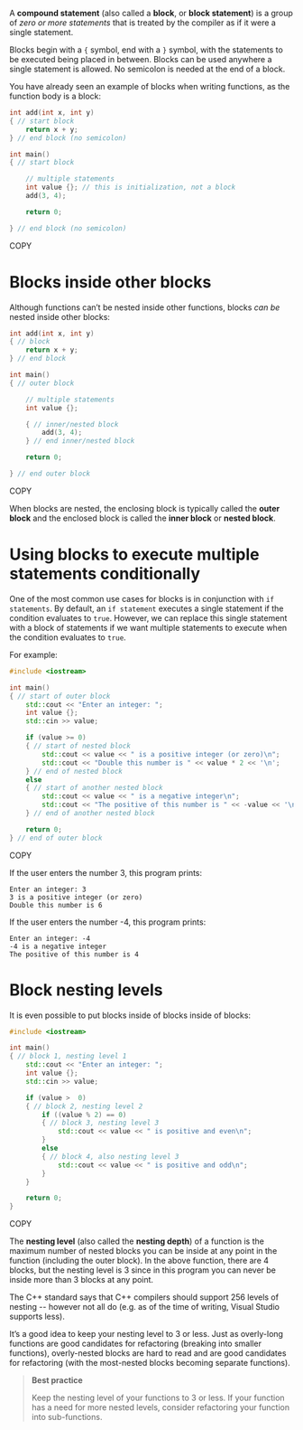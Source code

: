 A **compound statement** (also called a **block**, or **block statement**) is a group of *zero or more statements* that is treated by the compiler as if it were a single statement.

Blocks begin with a `{` symbol, end with a `}` symbol, with the statements to be executed being placed in between. Blocks can be used anywhere a single statement is allowed. No semicolon is needed at the end of a block.

You have already seen an example of blocks when writing functions, as the function body is a block:

```cpp
int add(int x, int y)
{ // start block
    return x + y;
} // end block (no semicolon)

int main()
{ // start block

    // multiple statements
    int value {}; // this is initialization, not a block
    add(3, 4);

    return 0;

} // end block (no semicolon)
```

COPY

# Blocks inside other blocks

Although functions can’t be nested inside other functions, blocks *can be* nested inside other blocks:

```cpp
int add(int x, int y)
{ // block
    return x + y;
} // end block

int main()
{ // outer block

    // multiple statements
    int value {};

    { // inner/nested block
        add(3, 4);
    } // end inner/nested block

    return 0;

} // end outer block
```

COPY

When blocks are nested, the enclosing block is typically called the **outer block** and the enclosed block is called the **inner block** or **nested block**.

# Using blocks to execute multiple statements conditionally

One of the most common use cases for blocks is in conjunction with `if statements`. By default, an `if statement` executes a single statement if the condition evaluates to `true`. However, we can replace this single statement with a block of statements if we want multiple statements to execute when the condition evaluates to `true`.

For example:

```cpp
#include <iostream>

int main()
{ // start of outer block
    std::cout << "Enter an integer: ";
    int value {};
    std::cin >> value;

    if (value >= 0)
    { // start of nested block
        std::cout << value << " is a positive integer (or zero)\n";
        std::cout << "Double this number is " << value * 2 << '\n';
    } // end of nested block
    else
    { // start of another nested block
        std::cout << value << " is a negative integer\n";
        std::cout << "The positive of this number is " << -value << '\n';
    } // end of another nested block

    return 0;
} // end of outer block
```

COPY

If the user enters the number 3, this program prints:

```
Enter an integer: 3
3 is a positive integer (or zero)
Double this number is 6
```

If the user enters the number -4, this program prints:

```
Enter an integer: -4
-4 is a negative integer
The positive of this number is 4
```

# Block nesting levels

It is even possible to put blocks inside of blocks inside of blocks:

```cpp
#include <iostream>

int main()
{ // block 1, nesting level 1
    std::cout << "Enter an integer: ";
    int value {};
    std::cin >> value;

    if (value >  0)
    { // block 2, nesting level 2
        if ((value % 2) == 0)
        { // block 3, nesting level 3
            std::cout << value << " is positive and even\n";
        }
        else
        { // block 4, also nesting level 3
            std::cout << value << " is positive and odd\n";
        }
    }

    return 0;
}
```

COPY

The **nesting level** (also called the **nesting depth**) of a function is the maximum number of nested blocks you can be inside at any point in the function (including the outer block). In the above function, there are 4 blocks, but the nesting level is 3 since in this program you can never be inside more than 3 blocks at any point.

The C++ standard says that C++ compilers should support 256 levels of nesting -- however not all do (e.g. as of the time of writing, Visual Studio supports less).

It’s a good idea to keep your nesting level to 3 or less. Just as overly-long functions are good candidates for refactoring (breaking into smaller functions), overly-nested blocks are hard to read and are good candidates for refactoring (with the most-nested blocks becoming separate functions).

> **Best practice**
>
> Keep the nesting level of your functions to 3 or less. If your function has a need for more nested levels, consider refactoring your function into sub-functions.